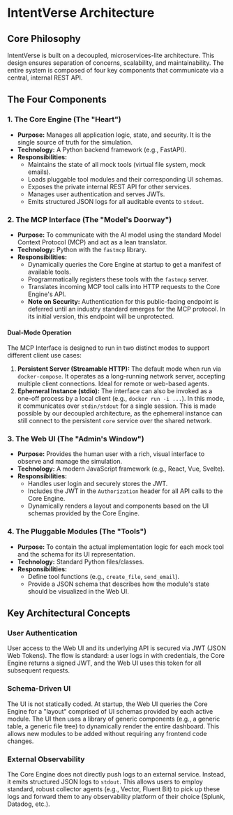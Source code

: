 # IntentVerse Architecture

## Core Philosophy

IntentVerse is built on a decoupled, microservices-lite architecture. This design ensures separation of concerns, scalability, and maintainability. The entire system is composed of four key components that communicate via a central, internal REST API.

## The Four Components

### 1. The Core Engine (The "Heart")

* **Purpose:** Manages all application logic, state, and security. It is the single source of truth for the simulation.
* **Technology:** A Python backend framework (e.g., FastAPI).
* **Responsibilities:**
    * Maintains the state of all mock tools (virtual file system, mock emails).
    * Loads pluggable tool modules and their corresponding UI schemas.
    * Exposes the private internal REST API for other services.
    * Manages user authentication and serves JWTs.
    * Emits structured JSON logs for all auditable events to `stdout`.

### 2. The MCP Interface (The "Model's Doorway")

* **Purpose:** To communicate with the AI model using the standard Model Context Protocol (MCP) and act as a lean translator.
* **Technology:** Python with the `fastmcp` library.
* **Responsibilities:**
    * Dynamically queries the Core Engine at startup to get a manifest of available tools.
    * Programmatically registers these tools with the `fastmcp` server.
    * Translates incoming MCP tool calls into HTTP requests to the Core Engine's API.
    * **Note on Security:** Authentication for this public-facing endpoint is deferred until an industry standard emerges for the MCP protocol. In its initial version, this endpoint will be unprotected.

#### Dual-Mode Operation

The MCP Interface is designed to run in two distinct modes to support different client use cases:

1.  **Persistent Server (Streamable HTTP):** The default mode when run via `docker-compose`. It operates as a long-running network server, accepting multiple client connections. Ideal for remote or web-based agents.
2.  **Ephemeral Instance (stdio):** The interface can also be invoked as a one-off process by a local client (e.g., `docker run -i ...`). In this mode, it communicates over `stdin/stdout` for a single session. This is made possible by our decoupled architecture, as the ephemeral instance can still connect to the persistent `core` service over the shared network.

### 3. The Web UI (The "Admin's Window")

* **Purpose:** Provides the human user with a rich, visual interface to observe and manage the simulation.
* **Technology:** A modern JavaScript framework (e.g., React, Vue, Svelte).
* **Responsibilities:**
    * Handles user login and securely stores the JWT.
    * Includes the JWT in the `Authorization` header for all API calls to the Core Engine.
    * Dynamically renders a layout and components based on the UI schemas provided by the Core Engine.

### 4. The Pluggable Modules (The "Tools")

* **Purpose:** To contain the actual implementation logic for each mock tool and the schema for its UI representation.
* **Technology:** Standard Python files/classes.
* **Responsibilities:**
    * Define tool functions (e.g., `create_file`, `send_email`).
    * Provide a JSON schema that describes how the module's state should be visualized in the Web UI.

## Key Architectural Concepts

### User Authentication

User access to the Web UI and its underlying API is secured via JWT (JSON Web Tokens). The flow is standard: a user logs in with credentials, the Core Engine returns a signed JWT, and the Web UI uses this token for all subsequent requests.

### Schema-Driven UI

The UI is not statically coded. At startup, the Web UI queries the Core Engine for a "layout" comprised of UI schemas provided by each active module. The UI then uses a library of generic components (e.g., a generic table, a generic file tree) to dynamically render the entire dashboard. This allows new modules to be added without requiring any frontend code changes.

### External Observability

The Core Engine does not directly push logs to an external service. Instead, it emits structured JSON logs to `stdout`. This allows users to employ standard, robust collector agents (e.g., Vector, Fluent Bit) to pick up these logs and forward them to any observability platform of their choice (Splunk, Datadog, etc.).
